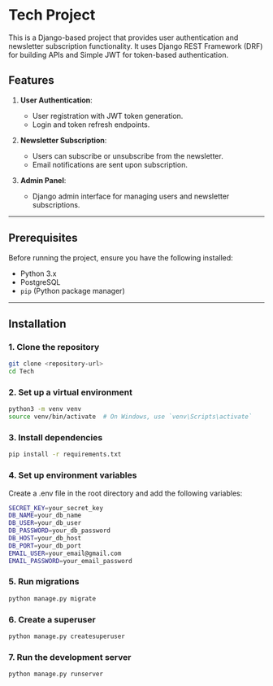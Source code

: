 # Tech Project

This is a Django-based project that provides user authentication and newsletter subscription functionality. It uses Django REST Framework (DRF) for building APIs and Simple JWT for token-based authentication.

## Features

1. **User Authentication**:
   - User registration with JWT token generation.
   - Login and token refresh endpoints.
   
2. **Newsletter Subscription**:
   - Users can subscribe or unsubscribe from the newsletter.
   - Email notifications are sent upon subscription.

3. **Admin Panel**:
   - Django admin interface for managing users and newsletter subscriptions.

---

## Prerequisites

Before running the project, ensure you have the following installed:

- Python 3.x
- PostgreSQL
- `pip` (Python package manager)

---

## Installation

### 1. Clone the repository

```bash
git clone <repository-url>
cd Tech
```

### 2. Set up a virtual environment

```bash
python3 -m venv venv
source venv/bin/activate  # On Windows, use `venv\Scripts\activate`
```
### 3. Install dependencies

```bash
pip install -r requirements.txt
```

### 4. Set up environment variables
Create a .env file in the root directory and add the following variables:

```bash
SECRET_KEY=your_secret_key
DB_NAME=your_db_name
DB_USER=your_db_user
DB_PASSWORD=your_db_password
DB_HOST=your_db_host
DB_PORT=your_db_port
EMAIL_USER=your_email@gmail.com
EMAIL_PASSWORD=your_email_password
```

### 5. Run migrations

```bash
python manage.py migrate
```

### 6. Create a superuser

```bash
python manage.py createsuperuser
```

### 7. Run the development server

```bash
python manage.py runserver
```





